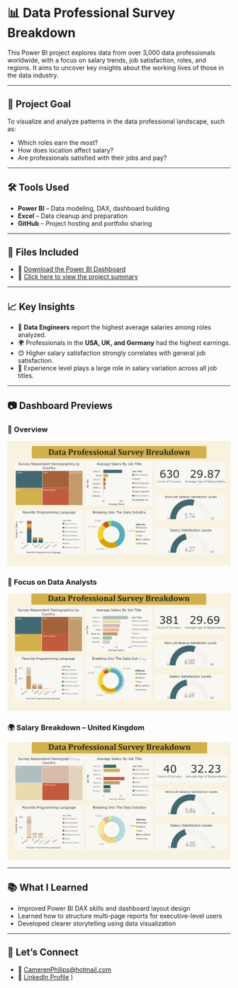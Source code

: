 # 📊 Data Professional Survey Breakdown

This Power BI project explores data from over 3,000 data professionals worldwide, with a focus on salary trends, job satisfaction, roles, and regions. It aims to uncover key insights about the working lives of those in the data industry.

---

## 🎯 Project Goal

To visualize and analyze patterns in the data professional landscape, such as:
- Which roles earn the most?
- How does location affect salary?
- Are professionals satisfied with their jobs and pay?

---

## 🛠 Tools Used
- **Power BI** – Data modeling, DAX, dashboard building
- **Excel** – Data cleanup and preparation
- **GitHub** – Project hosting and portfolio sharing

---

## 📁 Files Included
- 📁 [Download the Power BI Dashboard](Data_Professional_Survey_Breakdown.pbix)
- 📄 [Click here to view the project summary](Data_Professional_Survey_Summary.pdf.pdf)


---

## 📈 Key Insights
- 💼 **Data Engineers** report the highest average salaries among roles analyzed.
- 🌍 Professionals in the **USA, UK, and Germany** had the highest earnings.
- 😊 Higher salary satisfaction strongly correlates with general job satisfaction.
- 🧠 Experience level plays a large role in salary variation across all job titles.

---

## 📷 Dashboard Previews

### 👤 Overview 
![Overview](dashboard_screenshots/Overview.png)

### 💼 Focus on Data Analysts
![Data Analyst](dashboard_screenshots/Data_Analyst.png)

### 🌍 Salary Breakdown – United Kingdom
![UK Salary](dashboard_screenshots/United_Kingdom.png)

---

## 📚 What I Learned
- Improved Power BI DAX skills and dashboard layout design
- Learned how to structure multi-page reports for executive-level users
- Developed clearer storytelling using data visualization

---

## 🔗 Let’s Connect
- 📧 CamerenPhilips@hotmail.com 
- 💼 [LinkedIn Profile](https://www.linkedin.com/in/camerenphilip)
)  
